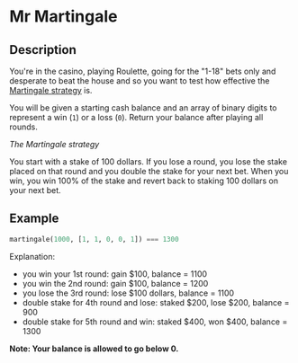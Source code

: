 # Mr Martingale

## Description

You're in the casino, playing Roulette, going for the "1-18" bets only and desperate to beat the house and so you want to test how effective the [Martingale strategy](https://en.wikipedia.org/wiki/Martingale_(betting_system)) is.

You will be given a starting cash balance and an array of binary digits to represent a win (`1`) or a loss (`0`). Return your balance after playing all rounds.

_The Martingale strategy_

You start with a stake of 100 dollars. If you lose a round, you lose the stake placed on that round and you double the stake for your next bet. When you win, you win 100% of the stake and revert back to staking 100 dollars on your next bet.

## Example

```python
martingale(1000, [1, 1, 0, 0, 1]) === 1300
```

Explanation:

* you win your 1st round: gain $100, balance = 1100
* you win the 2nd round: gain $100, balance = 1200
* you lose the 3rd round: lose $100 dollars, balance = 1100
* double stake for 4th round and lose: staked $200, lose $200, balance = 900
* double stake for 5th round and win: staked $400, won $400, balance = 1300

**Note: Your balance is allowed to go below 0.**
